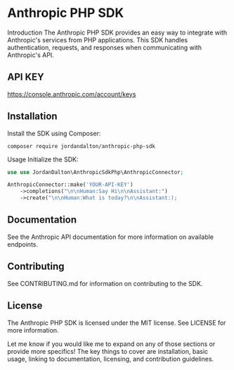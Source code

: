 # Anthropic PHP SDK
Introduction
The Anthropic PHP SDK provides an easy way to integrate with Anthropic's services from PHP applications. This SDK handles authentication, requests, and responses when communicating with Anthropic's API.

## API KEY
https://console.anthropic.com/account/keys

## Installation
Install the SDK using Composer:
```
composer require jordandalton/anthropic-php-sdk
```
Usage
Initialize the SDK:


```php
use use JordanDalton\AnthropicSdkPhp\AnthropicConnector;

AnthropicConnector::make('YOUR-API-KEY')
    ->completions("\n\nHuman:Say Hi\n\nAssistant:")
    ->create("\n\nHuman:What is today?\n\nAssistant:);
```

## Documentation
See the Anthropic API documentation for more information on available endpoints.

## Contributing
See CONTRIBUTING.md for information on contributing to the SDK.

## License
The Anthropic PHP SDK is licensed under the MIT license. See LICENSE for more information.

Let me know if you would like me to expand on any of those sections or provide more specifics! The key things to cover are installation, basic usage, linking to documentation, licensing, and contribution guidelines.